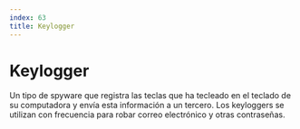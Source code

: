 ```yaml
---
index: 63
title: Keylogger
---
```

# Keylogger

Un tipo de spyware que registra las teclas que ha tecleado en el teclado de su computadora y envía esta información a un tercero. Los keyloggers se utilizan con frecuencia para robar correo electrónico y otras contraseñas.
